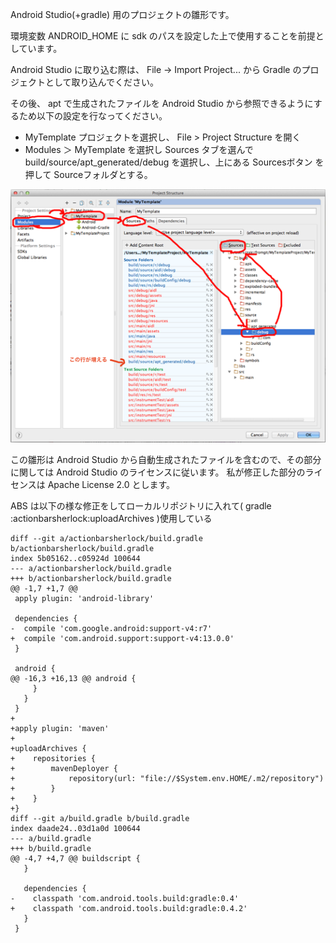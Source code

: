 Android Studio(+gradle) 用のプロジェクトの雛形です。

環境変数 ANDROID_HOME に sdk のパスを設定した上で使用することを前提としています。

Android Studio に取り込む際は、 File -> Import Project... から Gradle のプロジェクトとして取り込んでください。

その後、 apt で生成されたファイルを Android Studio から参照できるようにするため以下の設定を行なってください。
* MyTemplate プロジェクトを選択し、 File > Project Structure を開く
* Modules ＞ MyTemplate を選択し Sources タブを選んで build/source/apt_generated/debug を選択し、上にある Sourcesボタン を押して Sourceフォルダとする。

![add build/source/apt_generated/debug as source folder](README_images/add_generated_as_source_folder.png)

この雛形は Android Studio から自動生成されたファイルを含むので、その部分に関しては Android Studio のライセンスに従います。
私が修正した部分のライセンスは Apache License 2.0 とします。


ABS は以下の様な修正をしてローカルリポジトリに入れて( gradle :actionbarsherlock:uploadArchives )使用している

```
diff --git a/actionbarsherlock/build.gradle b/actionbarsherlock/build.gradle
index 5b05162..c05924d 100644
--- a/actionbarsherlock/build.gradle
+++ b/actionbarsherlock/build.gradle
@@ -1,7 +1,7 @@
 apply plugin: 'android-library'

 dependencies {
-  compile 'com.google.android:support-v4:r7'
+  compile 'com.android.support:support-v4:13.0.0'
 }

 android {
@@ -16,3 +16,13 @@ android {
     }
   }
 }
+
+apply plugin: 'maven'
+
+uploadArchives {
+    repositories {
+        mavenDeployer {
+            repository(url: "file://$System.env.HOME/.m2/repository")
+        }
+    }
+}
diff --git a/build.gradle b/build.gradle
index daade24..03d1a0d 100644
--- a/build.gradle
+++ b/build.gradle
@@ -4,7 +4,7 @@ buildscript {
   }

   dependencies {
-    classpath 'com.android.tools.build:gradle:0.4'
+    classpath 'com.android.tools.build:gradle:0.4.2'
   }
 }
```
